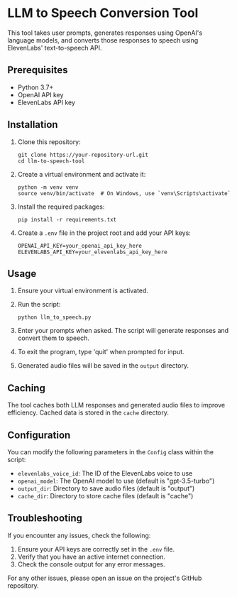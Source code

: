 # LLM to Speech Conversion Tool

This tool takes user prompts, generates responses using OpenAI's language models, and converts those responses to speech using ElevenLabs' text-to-speech API.

## Prerequisites

- Python 3.7+
- OpenAI API key
- ElevenLabs API key

## Installation

1. Clone this repository:
   ```
   git clone https://your-repository-url.git
   cd llm-to-speech-tool
   ```

2. Create a virtual environment and activate it:
   ```
   python -m venv venv
   source venv/bin/activate  # On Windows, use `venv\Scripts\activate`
   ```

3. Install the required packages:
   ```
   pip install -r requirements.txt
   ```

4. Create a `.env` file in the project root and add your API keys:
   ```
   OPENAI_API_KEY=your_openai_api_key_here
   ELEVENLABS_API_KEY=your_elevenlabs_api_key_here
   ```

## Usage

1. Ensure your virtual environment is activated.

2. Run the script:
   ```
   python llm_to_speech.py
   ```

3. Enter your prompts when asked. The script will generate responses and convert them to speech.

4. To exit the program, type 'quit' when prompted for input.

5. Generated audio files will be saved in the `output` directory.

## Caching

The tool caches both LLM responses and generated audio files to improve efficiency. Cached data is stored in the `cache` directory.

## Configuration

You can modify the following parameters in the `Config` class within the script:

- `elevenlabs_voice_id`: The ID of the ElevenLabs voice to use
- `openai_model`: The OpenAI model to use (default is "gpt-3.5-turbo")
- `output_dir`: Directory to save audio files (default is "output")
- `cache_dir`: Directory to store cache files (default is "cache")

## Troubleshooting

If you encounter any issues, check the following:

1. Ensure your API keys are correctly set in the `.env` file.
2. Verify that you have an active internet connection.
3. Check the console output for any error messages.

For any other issues, please open an issue on the project's GitHub repository.

